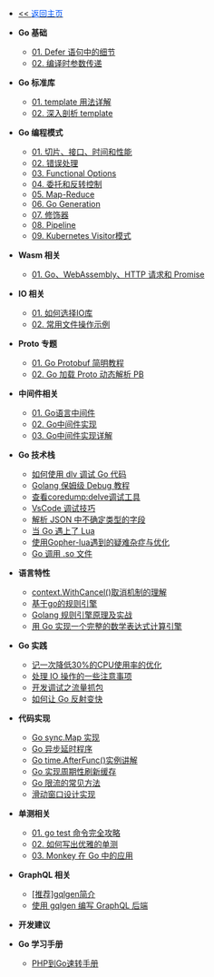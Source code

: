 <!-- ./_sidebar.md -->
- [<< <font color="#0056fd">返回主页</font>](/)

- **Go 基础**
    - [01. Defer 语句中的细节](./stack/golang/basic/Details-in-the-Defer-statement.md)
    - [02. 编译时参数传递](./stack/golang/basic/compile-time-parameter-passing.md)

- **Go 标准库**
    - [01. template 用法详解](./stack/golang/stdlib/Detailed-usage-of-template.md)
    - [02. 深入剖析 template](./stack/golang/stdlib/In-depth-analysis-of-template.md)

- **Go 编程模式**
    - [01. 切片、接口、时间和性能](./stack/golang/program-mode/slice-interface-time-and-performance.md)
    - [02. 错误处理](./stack/golang/program-mode/error-handling.md)
    - [03. Functional Options](./stack/golang/program-mode/functional-options.md)
    - [04. 委托和反转控制](./stack/golang/program-mode/delegation-and-reversal-control.md)
    - [05. Map-Reduce](./stack/golang/program-mode/map-reduce.md)
    - [06. Go Generation](./stack/golang/program-mode/go-generation.md)
    - [07. 修饰器](./stack/golang/program-mode/modifier.md)
    - [08. Pipeline](./stack/golang/program-mode/pipeline.md)
    - [09. Kubernetes Visitor模式](./stack/golang/program-mode/kubernetes-visitor-mode.md)

- **Wasm 相关**
    - [01. Go、WebAssembly、HTTP 请求和 Promise](./stack/golang/wasm/go-webassembly-http-requests-and-promises.md)

- **IO 相关**
    - [01. 如何选择IO库](./stack/golang/io/how-to-select-io-library.md)
    - [02. 常用文件操作示例](./stack/golang/io/working-files-go.md)

- **Proto 专题**
    - [01. Go Protobuf 简明教程](./stack/golang/protobuf/quick-go-protobuf.md)
    - [02. Go 加载 Proto 动态解析 PB](./stack/golang/protobuf/loads-proto-and-dynamically-parses-pb.md)

- **中间件相关**
    - [01. Go语言中间件](./stack/golang/middleware/middleware-basic.md)
    - [02. Go中间件实现](./stack/golang/middleware/implementation-of-golang-middleware.md)
    - [03. Go中间件实现详解](./stack/golang/middleware/detailed-implementation-of-golang-middleware.md)

- **Go 技术栈**
    - [如何使用 dlv 调试 Go 代码](./stack/golang/how-to-use-dlv.md)
    - [Golang 保姆级 Debug 教程](./stack/golang/go-delve.md)
    - [查看coredump:delve调试工具](./stack/golang/debug/dlv-coredump.md)
    - [VsCode 调试技巧](./stack/golang/debug/vscode-debugging-skills.md)
    - [解析 JSON 中不确定类型的字段](./stack/golang/how-to-uncertain-data-type.md)
    - [当 Go 遇上了 Lua](./stack/golang/lua/golang-and-lua.md)
    - [使用Gopher-lua遇到的疑难杂症与优化](./stack/golang/lua/difficulties-and-optimization-encountered-in-using-gopher-lua.md)
    - [Go 调用 .so 文件](./stack/golang/howto/Call-the-so-file.md)

- **语言特性**
    - [context.WithCancel()取消机制的理解](./stack/golang/features/the-context.withcancel-understanding-of-cancellation-mechanism.md)
    - [基于go的规则引擎](./stack/golang/features/Rule-engine-based-on-go.md)
    - [Golang 规则引擎原理及实战](./stack/golang/features/The-principle-and-practice-of-Golang-rule-engine.md)
    - [用 Go 实现一个完整的数学表达式计算引擎](./stack/golang/features/Implement-a-complete-mathematical-expression-calculation-engine.md)

- **Go 实践**
    - [记一次降低30%的CPU使用率的优化](./stack/golang/practice/optimization-of-reducing-CPU-utilization-by-30-percent.md)
    - [处理 IO 操作的一些注意事项](./stack/golang/practice/some-considerations-for-handling-IO-operations.md)
    - [开发调试之流量抓包](./stack/golang/debug/traffic-capture-for-development-and-debugging.md)
    - [如何让 Go 反射变快](./stack/golang/practice/how-to-make-go-reflection-faster.md)

- **代码实现**
    - [Go sync.Map 实现](./stack/golang/code/go-sync-map-implement.md)
    - [Go 异步延时程序](./stack/golang/code/go-async-delay-program.md)
    - [Go time.AfterFunc()实例讲解](./stack/golang/code/go-time.AfterFunc()-example.md)
    - [Go 实现周期性刷新缓存](./stack/golang/code/go-update-cache-by-crontab.md)
    - [Go 限流的常见方法](./stack/golang/code/Common-methods-for-Go-current-limiting.md)
    - [滑动窗口设计实现](./stack/golang/code/Rolling-window-design.md)

- **单测相关**
    - [01. go test 命令完全攻略](./stack/golang/test/go-test-command.md)
    - [02. 如何写出优雅的单测](./stack/golang/test/how-to-write-elegant-single-test.md)
    - [03. Monkey 在 Go 中的应用](./stack/golang/test/monkey-patching-in-go.md)


- **GraphQL 相关**
    - [[推荐]gqlgen简介](./stack/golang/graphql/Introduction-to-gqlgen.md)
    - [使用 gqlgen 编写 GraphQL 后端](./stack/golang/graphql/Writing-a-GraphQL-backen-using-gqlgen.md)


- **开发建议**


- **Go 学习手册**
    - [PHP到Go速转手册](./stack/golang/php2go.md)
